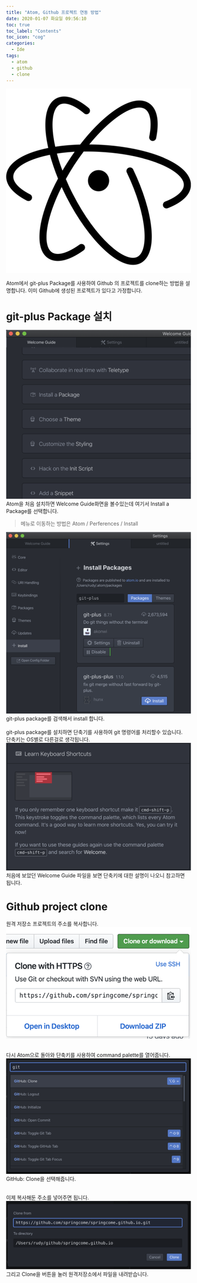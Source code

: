 ```yaml
---
title: "Atom, Github 프로젝트 연동 방법"
date: 2020-01-07 화요일 09:56:10
toc: true
toc_label: "Contents"
toc_icon: "cog"
categories:
  - Ide
tags:
  - atom
  - github
  - clone
---
```

<img src="/assets/images/ide/atom/atom_log.png" />

Atom에서 git-plus Package를 사용하여 Github 의 프로젝트를 clone하는 방법을 설명합니다.
이미 Github에 생성된 프로젝트가 있다고 가정합니다.

# git-plus Package 설치
<img src="/assets/images/ide/atom/github01.png" />
Atom을 처음 설치하면 Welcome Guide화면을 볼수있는데 여기서 Install a Package를 선택합니다.

> 메뉴로 이동하는 방법은 Atom / Perferences / Install

<img src="/assets/images/ide/atom/github03.png" />
git-plus package를 검색해서 install 합니다.
<br /><br />
git-plus package를 설치하면 단축기를 사용하여 git 명령어를 처리할수 있습니다.
<br />단축키는 OS별로 다른걸로 생각됩니다.
<img src="/assets/images/ide/atom/github04.png" />
처음에 보았던 Welcome Guide 파일을 보면 단축키에 대한 설명이 나오니 참고하면 됩니다.

# Github project clone
원격 저장소 프로젝트의 주소를 복사합니다.
<img src="/assets/images/ide/atom/github07.png" /><br /><br />

다시 Atom으로 돌아와 단축키를 사용하여 command palette를 열어줍니다.
<img src="/assets/images/ide/atom/github05.png" />
GitHub: Clone을 선택해줍니다.<br /><br />

이제 복사해둔 주소를 넣어주면 됩니다.
<img src="/assets/images/ide/atom/github08.png" />
그리고 Clone을 버튼을 눌러 원격저장소에서 파일을 내려받습니다.

